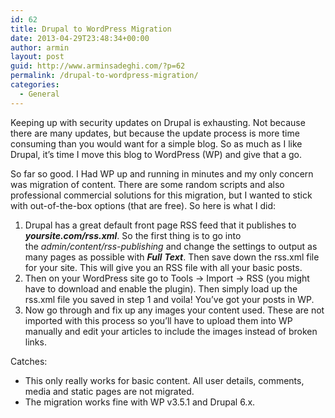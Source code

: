 ```yaml
---
id: 62
title: Drupal to WordPress Migration
date: 2013-04-29T23:48:34+00:00
author: armin
layout: post
guid: http://www.arminsadeghi.com/?p=62
permalink: /drupal-to-wordpress-migration/
categories:
  - General
---
```

Keeping up with security updates on Drupal is exhausting. Not because there are many updates, but because the update process is more time consuming than you would want for a simple blog. So as much as I like Drupal, it&#8217;s time I move this blog to WordPress (WP) and give that a go.

So far so good. I Had WP up and running in minutes and my only concern was migration of content. There are some random scripts and also professional commercial solutions for this migration, but I wanted to stick with out-of-the-box options (that are free). So here is what I did:

  1. <span style="line-height: 14px;">Drupal has a great default front page RSS feed that it publishes to <strong><em>yoursite.com/rss.xml</em></strong>. So the first thing is to go into the <em>admin/content/rss-publishing</em> and change the settings to output as many pages as possible with <strong><em>Full</em></strong><em> <strong>Text</strong></em>. Then save down the rss.xml file for your site. This will give you an RSS file with all your basic posts.</span>
  2. Then on your WordPress site go to Tools -> Import -> RSS (you might have to download and enable the plugin). Then simply load up the rss.xml file you saved in step 1 and voila! You&#8217;ve got your posts in WP.
  3. Now go through and fix up any images your content used. These are not imported with this process so you&#8217;ll have to upload them into WP manually and edit your articles to include the images instead of broken links.

Catches:

  * <span style="line-height: 14px;">This only really works for basic content. All user details, comments, media and static pages are not migrated.</span>
  * The migration works fine with WP v3.5.1 and Drupal 6.x.